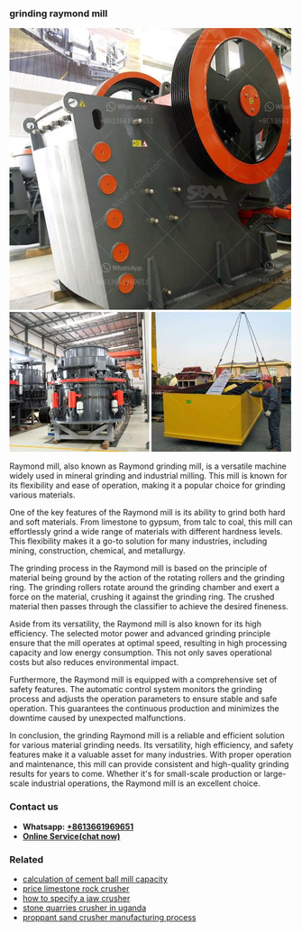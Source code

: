 <h3>grinding raymond mill</h3><img src='1708332861.jpg' alt=''><p>Raymond mill, also known as Raymond grinding mill, is a versatile machine widely used in mineral grinding and industrial milling. This mill is known for its flexibility and ease of operation, making it a popular choice for grinding various materials.</p><p>One of the key features of the Raymond mill is its ability to grind both hard and soft materials. From limestone to gypsum, from talc to coal, this mill can effortlessly grind a wide range of materials with different hardness levels. This flexibility makes it a go-to solution for many industries, including mining, construction, chemical, and metallurgy.</p><p>The grinding process in the Raymond mill is based on the principle of material being ground by the action of the rotating rollers and the grinding ring. The grinding rollers rotate around the grinding chamber and exert a force on the material, crushing it against the grinding ring. The crushed material then passes through the classifier to achieve the desired fineness.</p><p>Aside from its versatility, the Raymond mill is also known for its high efficiency. The selected motor power and advanced grinding principle ensure that the mill operates at optimal speed, resulting in high processing capacity and low energy consumption. This not only saves operational costs but also reduces environmental impact.</p><p>Furthermore, the Raymond mill is equipped with a comprehensive set of safety features. The automatic control system monitors the grinding process and adjusts the operation parameters to ensure stable and safe operation. This guarantees the continuous production and minimizes the downtime caused by unexpected malfunctions.</p><p>In conclusion, the grinding Raymond mill is a reliable and efficient solution for various material grinding needs. Its versatility, high efficiency, and safety features make it a valuable asset for many industries. With proper operation and maintenance, this mill can provide consistent and high-quality grinding results for years to come. Whether it's for small-scale production or large-scale industrial operations, the Raymond mill is an excellent choice.</p><h3>Contact us</h3><ul><li><strong>Whatsapp:&nbsp;<a href="https://wa.me/8613661969651">+8613661969651</a></strong></li><li><a href="https://swt.shibang-china.com/?git&amp;zhl&amp;grinding raymond mill"><strong>Online Service(chat now)</strong></a></li></ul><h3>Related</h3><ul><li><a href='calculation of cement ball mill capacity.md'>calculation of cement ball mill capacity</a></li><li><a href='price limestone rock crusher.md'>price limestone rock crusher</a></li><li><a href='how to specify a jaw crusher.md'>how to specify a jaw crusher</a></li><li><a href='stone quarries crusher in uganda.md'>stone quarries crusher in uganda</a></li><li><a href='proppant sand crusher manufacturing process.md'>proppant sand crusher manufacturing process</a></li></ul>